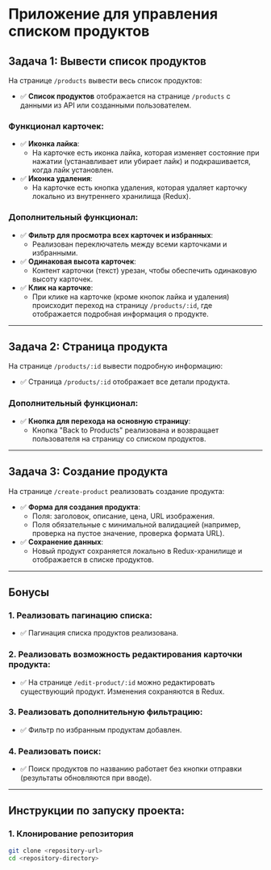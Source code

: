 # Приложение для управления списком продуктов

## Задача 1: Вывести список продуктов

На странице `/products` вывести весь список продуктов:

- ✅ **Список продуктов** отображается на странице `/products` с данными из API или созданными пользователем.

### Функционал карточек:

- ✅ **Иконка лайка**:
  - На карточке есть иконка лайка, которая изменяет состояние при нажатии (устанавливает или убирает лайк) и подкрашивается, когда лайк установлен.
- ✅ **Иконка удаления**:
  - На карточке есть кнопка удаления, которая удаляет карточку локально из внутреннего хранилища (Redux).

### Дополнительный функционал:

- ✅ **Фильтр для просмотра всех карточек и избранных**:
  - Реализован переключатель между всеми карточками и избранными.
- ✅ **Одинаковая высота карточек**:
  - Контент карточки (текст) урезан, чтобы обеспечить одинаковую высоту карточек.
- ✅ **Клик на карточке**:
  - При клике на карточке (кроме кнопок лайка и удаления) происходит переход на страницу `/products/:id`, где отображается подробная информация о продукте.

---

## Задача 2: Страница продукта

На странице `/products/:id` вывести подробную информацию:

- ✅ Страница `/products/:id` отображает все детали продукта.

### Дополнительный функционал:

- ✅ **Кнопка для перехода на основную страницу**:
  - Кнопка "Back to Products" реализована и возвращает пользователя на страницу со списком продуктов.

---

## Задача 3: Создание продукта

На странице `/create-product` реализовать создание продукта:

- ✅ **Форма для создания продукта**:
  - Поля: заголовок, описание, цена, URL изображения.
  - Поля обязательные с минимальной валидацией (например, проверка на пустое значение, проверка формата URL).
- ✅ **Сохранение данных**:
  - Новый продукт сохраняется локально в Redux-хранилище и отображается в списке продуктов.

---

## Бонусы

### 1. Реализовать пагинацию списка:

- ✅ Пагинация списка продуктов реализована.

### 2. Реализовать возможность редактирования карточки продукта:

- ✅ На странице `/edit-product/:id` можно редактировать существующий продукт. Изменения сохраняются в Redux.

### 3. Реализовать дополнительную фильтрацию:

- ✅ Фильтр по избранным продуктам добавлен.

### 4. Реализовать поиск:

- ✅ Поиск продуктов по названию работает без кнопки отправки (результаты обновляются при вводе).

---

## Инструкции по запуску проекта:

### 1. Клонирование репозитория

```bash
git clone <repository-url>
cd <repository-directory>
```
